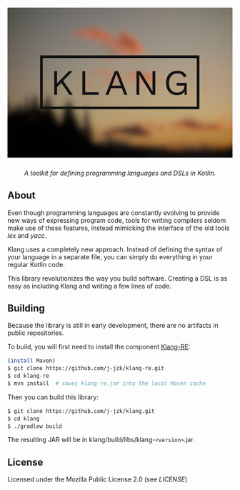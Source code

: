 <h1 align="center">
	<img src="logo.png" alt="Klang">
</h1>

<p align="center">
	<i>A toolkit for defining programming languages and DSLs in Kotlin.</i>
</p>

## About
Even though programming languages are constantly evolving to provide new ways of
expressing program code, tools for writing compilers seldom make use of these
features, instead mimicking the interface of the old tools _lex_ and _yacc_.

Klang uses a completely new approach. Instead of defining the syntax of your
language in a separate file, you can simply do everything in your regular
Kotlin code.

This library revolutionizes the way you build software. Creating a DSL is
as easy as including Klang and writing a few lines of code.

## Building
Because the library is still in early development, there are no artifacts in
public repositories.

To build, you will first need to install the component [Klang-RE](https://github.com/j-jzk/klang-re):

```sh
(install Maven)
$ git clone https://github.com/j-jzk/klang-re.git
$ cd klang-re
$ mvn install  # saves klang-re.jar into the local Maven cache
```

Then you can build this library:
```sh
$ git clone https://github.com/j-jzk/klang.git
$ cd klang
$ ./gradlew build
```

The resulting JAR will be in klang/build/libs/klang-`<version>`.jar.

## License
Licensed under the Mozilla Public License 2.0 (see _LICENSE_)
